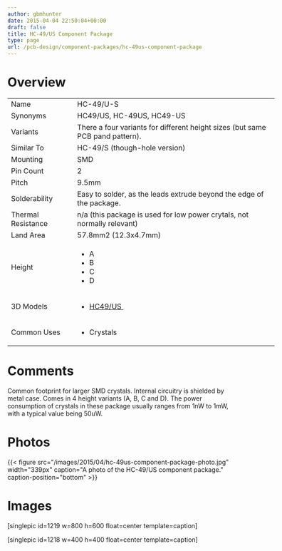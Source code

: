 ```yaml
---
author: gbmhunter
date: 2015-04-04 22:50:04+00:00
draft: false
title: HC-49/US Component Package
type: page
url: /pcb-design/component-packages/hc-49us-component-package
---
```


# Overview


<table style="width: 600px;" >
<tbody >
<tr >

<td >Name
</td>

<td >HC-49/U-S
</td>
</tr>
<tr >

<td >Synonyms
</td>

<td >HC49/US, HC-49US, HC49-US
</td>
</tr>
<tr >

<td >Variants
</td>

<td >There a four variants for different height sizes (but same PCB pand pattern).
</td>
</tr>
<tr >

<td >Similar To
</td>

<td >HC-49/S (though-hole version)
</td>
</tr>
<tr >

<td >Mounting
</td>

<td >SMD
</td>
</tr>
<tr >

<td >Pin Count
</td>

<td >2
</td>
</tr>
<tr >

<td >Pitch
</td>

<td >9.5mm
</td>
</tr>
<tr >

<td >Solderability
</td>

<td >Easy to solder, as the leads extrude beyond the edge of the package.
</td>
</tr>
<tr >

<td >Thermal Resistance
</td>

<td >n/a (this package is used for low power crytals, not normally relevant)
</td>
</tr>
<tr >

<td >Land Area
</td>

<td >57.8mm2 (12.3x4.7mm)
</td>
</tr>
<tr >

<td >Height
</td>

<td >



  * A
  * B
  * C
  * D


</td>
</tr>
<tr >

<td >3D Models
</td>

<td >



  * [HC49/US ](http://www.3dcontentcentral.com/download-model.aspx?catalogid=171&id=137229)


</td>
</tr>
<tr >

<td >Common Uses
</td>

<td >



  * Crystals


</td>
</tr>
</tbody>
</table>


# Comments




Common footprint for larger SMD crystals. Internal circuitry is shielded by metal case. Comes in 4 height variants (A, B, C and D). The power consumption of crystals in these package usually ranges from 1nW to 1mW, with a typical value being 50uW.




# Photos


{{< figure src="/images/2015/04/hc-49us-component-package-photo.jpg" width="339px" caption="A photo of the HC-49/US component package." caption-position="bottom" >}}


# Images




[singlepic id=1219 w=800 h=600 float=center template=caption]




[singlepic id=1218 w=400 h=400 float=center template=caption]
